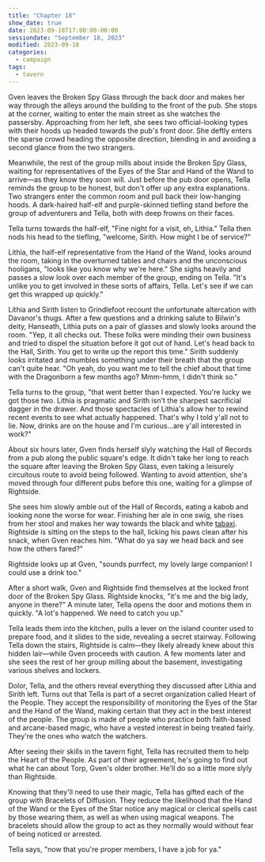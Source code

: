 ```yaml
---
title: "Chapter 18"
show_date: true
date: 2023-09-18T17:00:00-00:00
sessiondate: "September 18, 2023"
modified: 2023-09-18
categories:
  - campaign
tags:
  - tavern
---
```


Gven leaves the Broken Spy Glass through the back door and makes her way through the alleys
around the building to the front of the pub. She stops at the corner, waiting to enter the main
street as she watches the passersby. Approaching from her left, she sees two official-looking
types with their hoods up headed towards the pub's front door. She deftly enters the sparse crowd
heading the opposite direction, blending in and avoiding a second glance from the two strangers.

Meanwhile, the rest of the group mills about inside the Broken Spy Glass, waiting for representatives
of the Eyes of the Star and Hand of the Wand to arrive—as they know they soon will. Just before the
pub door opens, Tella reminds the group to be honest, but don't offer up any extra explanations.
Two strangers enter the common room and pull back their low-hanging hoods. A dark-haired half-elf
and purple-skinned tiefling stand before the group of adventurers and Tella, both with deep frowns
on their faces.

Tella turns towards the half-elf, "Fine night for a visit, eh, Lithia." Tella then nods his head to
the tiefling, "welcome, Sirith. How might I be of service?"

Lithia, the half-elf representative from the Hand of the Wand, looks around the room, taking in
the overturned tables and chairs and the unconscious hooligans, "looks like you know why we're
here." She sighs heavily and passes a slow look over each member of the group, ending on Tella.
"It's unlike you to get involved in these sorts of affairs, Tella. Let's see if we can get this
wrapped up quickly."

Lithia and Sirith listen to Grindlefoot recount the unfortunate altercation with Davanor's thugs.
After a few questions and a drinking salute to Bilwin's deity, Hanseath, Lithia puts on a pair
of glasses and slowly looks around the room. "Yep, it all checks out. These folks were minding
their own business and tried to dispel the situation before it got out of hand. Let's head back
to the Hall, Sirith. You get to write up the report this time." Sirith suddenly looks irritated
and mumbles something under their breath that the group can't quite hear. "Oh yeah, do you want
me to tell the chief about that time with the Dragonborn a few months ago? Mmm-hmm, I didn't
think so."

Tella turns to the group, "that went better than I expected. You're lucky we got those two.
Lithia is pragmatic and Sirith isn't the sharpest sacrificial dagger in the drawer. And those
spectacles of Lithia's allow her to rewind recent events to see what actually happened. That's
why I told y'all not to lie. Now, drinks are on the house and I'm curious...are y'all interested
in work?"

About six hours later, Gven finds herself slyly watching the Hall of Records from a pub along
the public square's edge. It didn't take her long to reach the square after leaving the Broken
Spy Glass, even taking a leisurely circuitous route to avoid being followed. Wanting to avoid
attention, she's moved through four different pubs before this one, waiting for a glimpse of
Rightside.

She sees him slowly amble out of the Hall of Records, eating a kabob and looking none the
worse for wear. Finishing her ale in one swig, she rises from her stool and makes her way
towards the black and white [tabaxi](https://www.dandwiki.com/wiki/Tabaxi_(5e_Race_Variant)).
Rightside is sitting on the steps to the hall, licking his paws clean after his snack, when
Gven reaches him. "What do ya say we head back and see how the others fared?"

Rightside looks up at Gven, "sounds purrfect, my lovely large companion! I could use
a drink too."

After a short walk, Gven and Rightside find themselves at the locked front door of the Broken
Spy Glass. Rightside knocks, "it's me and the big lady, anyone in there?" A minute later, Tella
opens the door and motions them in quickly. "A lot's happened. We need to catch you up."

Tella leads them into the kitchen, pulls a lever on the island counter used to prepare food,
and it slides to the side, revealing a secret stairway. Following Tella down the stairs,
Rightside is calm—they likely already knew about this hidden lair—while Gven proceeds with
caution. A few moments later and she sees the rest of her group milling about the basement,
investigating various shelves and lockers.

Dolor, Tella, and the others reveal everything they discussed after Lithia and Sirith left.
Turns out that Tella is part of a secret organization called Heart of the People. They accept
the responsibility of monitoring the Eyes of the Star and the Hand of the Wand, making certain
that they act in the best interest of the people. The group is made of people who practice
both faith-based and arcane-based magic, who have a vested interest in being treated fairly.
They're the ones who watch the watchers.

After seeing their skills in the tavern fight, Tella has recruited them to help the Heart of
the People. As part of their agreement, he's going to find out what he can about Torp, Gven's
older brother. He'll do so a little more slyly than Rightside.

Knowing that they'll need to use their magic, Tella has gifted each of the group with Bracelets
of Diffusion. They reduce the likelihood that the Hand of the Wand or the Eyes of the Star
notice any magical or clerical spells cast by those wearing them, as well as when using magical
weapons. The bracelets should allow the group to act as they normally would without fear
of being noticed or arrested.

Tella says, "now that you're proper members, I have a job for ya."

<!-- em dash: — | kebyoard shortcut = Option + Shift + Dash (-) -->
<!-- https://oatcookies.neocities.org/dndmoney to convert copper, silver, gold, and more into CP -->
